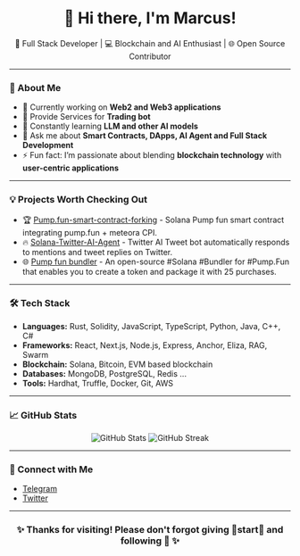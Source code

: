 <h1 align="center">👋 Hi there, I'm Marcus!</h1>

<p align="center">
  🚀 Full Stack Developer | 💻 Blockchain and AI Enthusiast | 🌐 Open Source Contributor
</p>

---

### 🌟 About Me
- 🔭 Currently working on **Web2 and Web3 applications**
- 💊 Provide Services for **Trading bot**
- 🌱 Constantly learning **LLM and other AI models**
- 💬 Ask me about **Smart Contracts, DApps, AI Agent and Full Stack Development**
- ⚡ Fun fact: I’m passionate about blending **blockchain technology** with **user-centric applications**

---

### 💡 Projects Worth Checking Out
- 🏆 [Pump.fun-smart-contract-forking](https://github.com/m4rcu5o/Solana-pump.fun-smart-contract) - Solana Pump fun smart contract integrating pump.fun + meteora CPI.
- 🔥 [Solana-Twitter-AI-Agent](https://github.com/m4rcu5o/Solana-Twitter-AI-Agent) - Twitter AI Tweet bot automatically responds to mentions and tweet replies on Twitter.
- 🌐 [Pump fun bundler](https://github.com/m4rcu5o/Pump.fun-bundler) - An open-source #Solana #Bundler for #Pump.Fun that enables you to create a token and package it with 25 purchases.

---

### 🛠️ Tech Stack
- **Languages:** Rust, Solidity, JavaScript, TypeScript, Python, Java, C++, C#
- **Frameworks:** React, Next.js, Node.js, Express, Anchor, Eliza, RAG, Swarm
- **Blockchain:** Solana, Bitcoin, EVM based blockchain 
- **Databases:** MongoDB, PostgreSQL, Redis ...
- **Tools:** Hardhat, Truffle, Docker, Git, AWS

---

### 📈 GitHub Stats
<p align="center">
  <img src="https://github-readme-stats.vercel.app/api?username=m4rcu5o&show_icons=true&theme=radical" alt="GitHub Stats" />
  <img src="https://github-readme-streak-stats.herokuapp.com/?user=m4rcu5o&theme=radical" alt="GitHub Streak" />
</p>

---

### 🔗 Connect with Me
- [Telegram](https://t.me/m4rcu5sol)
- [Twitter](https://twitter.com/m4rcu5sol)

---


<h3 align="center">✨ Thanks for visiting! Please don't forgot giving 🌟start🌟 and following 🤩 ✨</h3>
